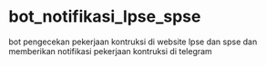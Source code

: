 # bot_notifikasi_lpse_spse
bot pengecekan pekerjaan kontruksi di website lpse dan spse dan memberikan notifikasi pekerjaan kontruksi di telegram  
